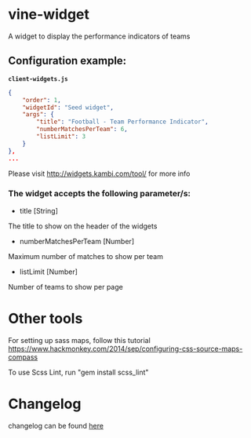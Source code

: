 # vine-widget

A widget to display the performance indicators of teams

## Configuration example:

__`client-widgets.js`__

```json
{
    "order": 1,
    "widgetId": "Seed widget",
    "args": {
        "title": "Football - Team Performance Indicator",
        "numberMatchesPerTeam": 6,
        "listLimit": 3
    }
},
...

```

Please visit http://widgets.kambi.com/tool/ for more info

### The widget accepts the following parameter/s:

 - title [String]

 The title to show on the header of the widgets

 - numberMatchesPerTeam [Number]

 Maximum number of matches to show per team

 - listLimit [Number]

 Number of teams to show per page


# Other tools

For setting up sass maps, follow this tutorial https://www.hackmonkey.com/2014/sep/configuring-css-source-maps-compass

To use Scss Lint, run "gem install scss_lint"

# Changelog

changelog can be found [here](CHANGELOG.md)
